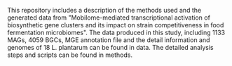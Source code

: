 This repository includes a description of the methods used and the generated data from "Mobilome-mediated transcriptional activation of biosynthetic gene clusters and its impact on strain competitiveness in food fermentation microbiomes".
The data produced in this study, including 1133 MAGs, 4059 BGCs, MGE annotation file and the detail information and genomes of 18 L. plantarum can be found in data.
The detailed analysis steps and scripts can be found in methods.
